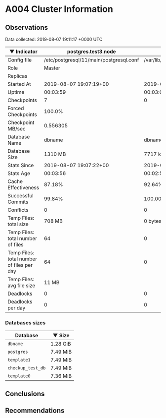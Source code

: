 # A004 Cluster Information #

## Observations ##
Data collected: 2019-08-07 19:11:17 +0000 UTC  

|&#9660;&nbsp;Indicator | postgres.test3.node | postgres.test1.node | postgres.test2.node |
|--------|-------|-------- |-------- |
|Config file |/etc/postgresql/11/main/postgresql.conf|/var/lib/postgresql/11/data1/postgresql.conf|/var/lib/postgresql/11/data2/postgresql.conf|
|Role |Master|<no value>|<no value>|
|Replicas ||<no value>|<no value>|
|Started At |2019-08-07&nbsp;19:07:19+00|2019-08-07 19:07:26+00|2019-08-07 19:07:30+00|
|Uptime |00:03:59|00:03:06|00:03:21|
|Checkpoints |7|0|0|
|Forced Checkpoints |100.0%|<no value>|<no value>|
|Checkpoint MB/sec |0.556305|<no value>|<no value>|
|Database Name |dbname|dbname|dbname|
|Database Size |1310&nbsp;MB|7717 kB|7677 kB|
|Stats Since |2019-08-07&nbsp;19:07:22+00|2019-08-07 19:07:37+00|2019-08-07 19:07:37+00|
|Stats Age |00:03:56|00:02:55|00:03:14|
|Cache Effectiveness |87.18%|92.64%|92.64%|
|Successful Commits |99.84%|100.00%|100.00%|
|Conflicts |0|0|0|
|Temp Files: total size |708&nbsp;MB|0 bytes|0 bytes|
|Temp Files: total number of files |64|0|0|
|Temp Files: total number of files per day |64|0|0|
|Temp Files: avg file size |11&nbsp;MB|<no value>|<no value>|
|Deadlocks |0|0|0|
|Deadlocks per day |0|0|0|


### Databases sizes ###

| Database | &#9660;&nbsp;Size |
|----------|--------|
| `dbname` | 1.28&nbsp;GiB |
| `postgres` | 7.49&nbsp;MiB |
| `template1` | 7.49&nbsp;MiB |
| `checkup_test_db` | 7.49&nbsp;MiB |
| `template0` | 7.36&nbsp;MiB |


## Conclusions ##


## Recommendations ##

